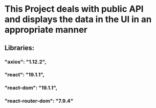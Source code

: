 # This Project deals with public API and displays the data in the UI in an appropriate manner 

## Libraries:
### "axios": "1.12.2",
### "react": "19.1.1",
### "react-dom": "19.1.1",
### "react-router-dom": "7.9.4"

